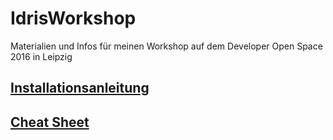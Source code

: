# IdrisWorkshop
Materialien und Infos für meinen Workshop auf dem Developer Open Space 2016 in Leipzig

## [Installationsanleitung](Installation.md)

## [Cheat Sheet](CheatSheet.md)
